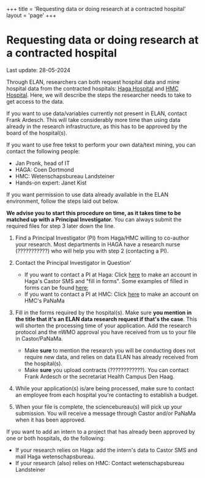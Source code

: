 +++
title = 'Requesting data or doing research at a contracted hospital'
layout = 'page'
+++

# Requesting data or doing research at a contracted hospital

Last update: 28-05-2024

Through ELAN, researchers can both request hospital data and mine hospital data from the contracted hospitals: [Haga Hospital](https://www.hagaziekenhuis.nl/) and [HMC Hospital](https://www.haaglandenmc.nl/english/). Here, we will describe the steps the researcher needs to take to get access to the data.

If you want to use data/variables currently not present in ELAN, contact Frank Ardesch. This will take considerably more time than using data already in the research infrastructure, as this has to be approved by the board of the hospital(s).

If you want to use free tekst to perform your own data/text mining, you can contact the following people:
- Jan Pronk, head of IT
- HAGA: Coen Dortmond
- HMC: Wetenschapsbureau Landsteiner
- Hands-on expert: Janet Kist

If you want permission to use data already available in the ELAN environment, follow the steps laid out below.

**We advise you to start this procedure on time, as it takes time to be matched up with a Principal Investigator.** You can always submit the required files for step 3 later down the line.

1. Find a Principal Investigator (PI) from Haga/HMC willing to co-author your research. Most departments in HAGA have a research nurse (???????????) who will help you with step 2 (contacting a PI).
1. Contact the Principal Investigator in Question'

    - If you want to contact a PI at Haga: Click [here](https://haga.castorsms.com/user/login) to make an account in Haga's Castor SMS and "fill in forms". Some examples of filled in forms can be found [here](https://hagawetenschapsbureau.nl/index_const.php); 
    - If you want to contact a PI at HMC: Click [here](https://www.haaglandenmc.nl/over-ons/opleiding-en-ontwikkeling/leerhuis-landsteiner/) to make an account on HMC's PaNaMa

1. Fill in the forms required by the hospital(s). Make sure **you mention in the title that it's an ELAN data research request if that's the case**. This will shorten the processing time of your application. Add the research protocol and the nWMO approval you have received from us to your file in Castor/PaNaMa.
    
    - Make **sure** to mention the research you will be conducting does not require new data, and relies on data ELAN has already received from the hospital(s).
    - Make **sure** you upload contracts (????????????). You can contact Frank Ardesch or the secretariat Health Campus Den Haag.
    
1. While your application(s) is/are being processed, make sure to contact an employee from each hospital you're contacting to establish a budget.
1. When your file is complete, the sciencebureau(s) will pick up your submission. You will receive a message through Castor and/or PaNaMa when it has been approved.

If you want to add an intern to a project that has already been approved by one or both hospitals, do the following:
- If your research relies on Haga: add the intern's data to Castor SMS and mail Haga wetenschapsbureau.
- If your research (also) relies on HMC: Contact wetenschapsbureau Landsteiner 